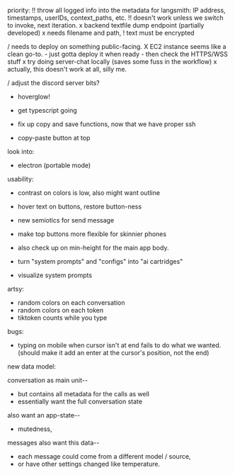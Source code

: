 priority:
!! throw all logged info into the metadata for langsmith: IP address, timestamps, userIDs, context_paths, etc. 
  !! doesn't work unless we switch to invoke, next iteration. 
x backend textfile dump endpoint (partially developed)
  x needs filename and path, 
  ! text must be encrypted

/ needs to deploy on something public-facing. 
  X EC2 instance seems like a clean go-to.
    - just gotta deploy it when ready
    - then check the HTTPS/WSS stuff
  x try doing server-chat locally (saves some fuss in the workflow)
    x actually, this doesn't work at all, silly me. 

/ adjust the discord server bits?

- hoverglow!
- get typescript going

- fix up copy and save functions, now that we have proper ssh







- copy-paste button at top

look into:
  - electron (portable mode)


usability:
- contrast on colors is low, also might want outline
- hover text on buttons, restore button-ness
- new semiotics for send message
- make top buttons more flexible for skinnier phones
- also check up on min-height for the main app body. 

- turn "system prompts" and "configs" into "ai cartridges"

- visualize system prompts

artsy:
- random colors on each conversation
- random colors on each token
- tiktoken counts while you type

bugs:
- typing on mobile when cursor isn't at end fails to do what we wanted. (should make it add an enter at the cursor's position, not the end)


new data model:

conversation as main unit--
  - but contains all metadata for the calls as well
  - essentially want the full conversation state

also want an app-state--
  - mutedness, 

messages also want this data--
  - each message could come from a different model / source, 
  - or have other settings changed like temperature. 